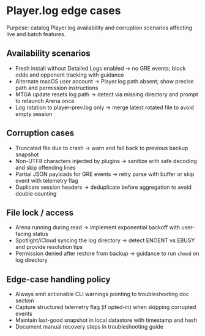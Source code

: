 # Player.log edge cases
Purpose: catalog Player.log availability and corruption scenarios affecting live and batch features.

## Availability scenarios
- Fresh install without Detailed Logs enabled → no GRE events; block odds and opponent tracking with guidance
- Alternate macOS user account → Player.log path absent; show precise path and permission instructions
- MTGA update resets log path → detect via missing directory and prompt to relaunch Arena once
- Log rotation to player-prev.log only → merge latest rotated file to avoid empty session

## Corruption cases
- Truncated file due to crash → warn and fall back to previous backup snapshot
- Non-UTF8 characters injected by plugins → sanitize with safe decoding and skip offending lines
- Partial JSON payloads for GRE events → retry parse with buffer or skip event with telemetry flag
- Duplicate session headers → deduplicate before aggregation to avoid double counting

## File lock / access
- Arena running during read → implement exponential backoff with user-facing status
- Spotlight/iCloud syncing the log directory → detect ENOENT vs EBUSY and provide resolution tips
- Permission denied after restore from backup → guidance to run `chmod` on log directory

## Edge-case handling policy
- Always emit actionable CLI warnings pointing to troubleshooting doc section
- Capture structured telemetry flag (if opted-in) when skipping corrupted events
- Maintain last-good snapshot in local datastore with timestamp and hash
- Document manual recovery steps in troubleshooting guide
